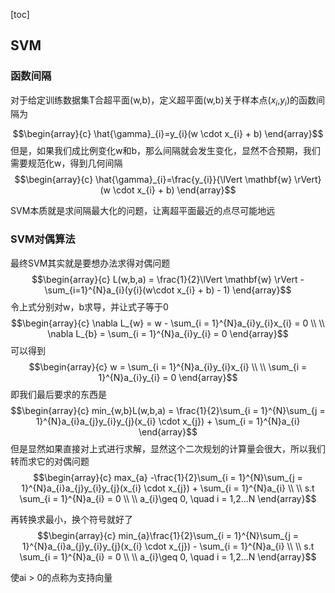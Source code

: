 [toc]

## SVM
### 函数间隔
对于给定训练数据集T合超平面(w,b)，定义超平面(w,b)关于样本点($x_{i}$,$y_{i}$)的函数间隔为

$$\begin{array}{c}
\hat{\gamma}_{i}=y_{i}(w \cdot x_{i} + b) 
\end{array}$$
但是，如果我们成比例变化w和b，那么间隔就会发生变化，显然不合预期，我们需要规范化w，得到几何间隔$$\begin{array}{c}
\hat{\gamma}_{i}=\frac{y_{i}}{\lVert \mathbf{w} \rVert}(w \cdot x_{i} + b)
\end{array}$$

SVM本质就是求间隔最大化的问题，让离超平面最近的点尽可能地远

### SVM对偶算法
最终SVM其实就是要想办法求得对偶问题
$$\begin{array}{c}
L(w,b,a) = \frac{1}{2}\lVert \mathbf{w} \rVert - \sum_{i=1}^{N}a_{i}(y{i}(w\cdot x_{i} + b) - 1)
\end{array}$$
令上式分别对w，b求导，并让式子等于0
$$\begin{array}{c}
\nabla L_{w} = w - \sum_{i = 1}^{N}a_{i}y_{i}x_{i} = 0 \\ \\
\nabla L_{b} = \sum_{i = 1}^{N}a_{i}y_{i} = 0
\end{array}$$
可以得到
$$\begin{array}{c}
w = \sum_{i = 1}^{N}a_{i}y_{i}x_{i} \\ \\
\sum_{i = 1}^{N}a_{i}y_{i} = 0
\end{array}$$
即我们最后要求的东西是
$$\begin{array}{c}
min_{w,b}L(w,b,a) = \frac{1}{2}\sum_{i = 1}^{N}\sum_{j = 1}^{N}a_{i}a_{j}y_{i}y_{j}(x_{i} \cdot x_{j}) + \sum_{i = 1}^{N}a_{i}
\end{array}$$
但是显然如果直接对上式进行求解，显然这个二次规划的计算量会很大，所以我们转而求它的对偶问题
$$\begin{array}{c}
max_{a} -\frac{1}{2}\sum_{i = 1}^{N}\sum_{j = 1}^{N}a_{i}a_{j}y_{i}y_{j}(x_{i} \cdot x_{j}) + \sum_{i = 1}^{N}a_{i} \\ \\
s.t \sum_{i = 1}^{N}a_{i} = 0 \\ \\
a_{i}\geq 0, \quad i = 1,2...N
\end{array}$$

再转换求最小，换个符号就好了
$$\begin{array}{c}
min_{a}\frac{1}{2}\sum_{i = 1}^{N}\sum_{j = 1}^{N}a_{i}a_{j}y_{i}y_{j}(x_{i} \cdot x_{j}) - \sum_{i = 1}^{N}a_{i} \\ \\
s.t \sum_{i = 1}^{N}a_{i} = 0 \\ \\
a_{i}\geq 0, \quad i = 1,2...N
\end{array}$$

使ai > 0的点称为支持向量